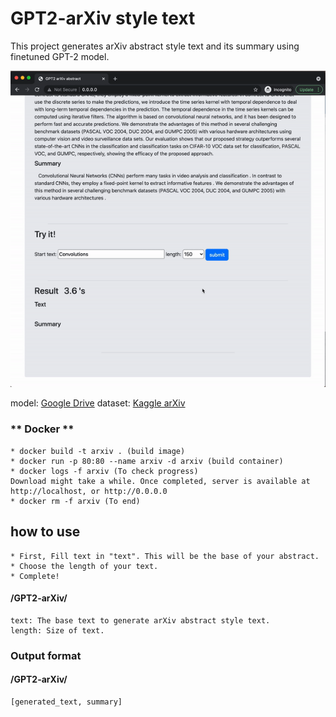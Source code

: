 # GPT2-arXiv style text

This project generates arXiv abstract style text and its summary using finetuned GPT-2 model.

![image](./demo.gif)

model: [Google Drive](https://drive.google.com/file/d/1HIHIXIVdj1SZGgW8PFXxqqL-Pt0FMZa3/view?usp=sharing)
dataset: [Kaggle arXiv](https://www.kaggle.com/Cornell-University/arxiv)

### ** Docker **
    * docker build -t arxiv . (build image)
    * docker run -p 80:80 --name arxiv -d arxiv (build container)
    * docker logs -f arxiv (To check progress)
    Download might take a while. Once completed, server is available at http://localhost, or http://0.0.0.0
    * docker rm -f arxiv (To end)

## how to use
    * First, Fill text in "text". This will be the base of your abstract. 
    * Choose the length of your text. 
    * Complete!

#### /GPT2-arXiv/

    text: The base text to generate arXiv abstract style text. 
    length: Size of text.


### Output format

#### /GPT2-arXiv/

    [generated_text, summary]
  

  


